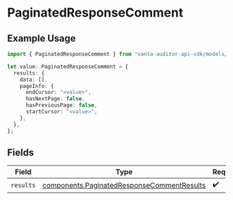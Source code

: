 # PaginatedResponseComment

## Example Usage

```typescript
import { PaginatedResponseComment } from "vanta-auditor-api-sdk/models/components";

let value: PaginatedResponseComment = {
  results: {
    data: [],
    pageInfo: {
      endCursor: "<value>",
      hasNextPage: false,
      hasPreviousPage: false,
      startCursor: "<value>",
    },
  },
};
```

## Fields

| Field                                                                                                    | Type                                                                                                     | Required                                                                                                 | Description                                                                                              |
| -------------------------------------------------------------------------------------------------------- | -------------------------------------------------------------------------------------------------------- | -------------------------------------------------------------------------------------------------------- | -------------------------------------------------------------------------------------------------------- |
| `results`                                                                                                | [components.PaginatedResponseCommentResults](../../models/components/paginatedresponsecommentresults.md) | :heavy_check_mark:                                                                                       | N/A                                                                                                      |